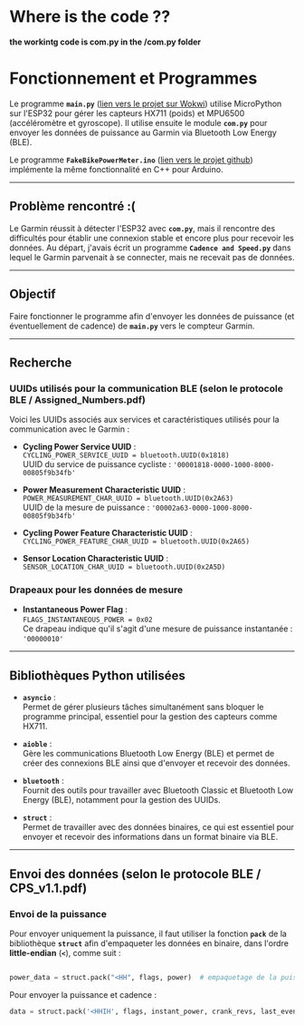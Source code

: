 # Where is the code ??


**the workintg code is com.py in the /com.py folder**



# Fonctionnement et Programmes


Le programme **`main.py`** ([lien vers le projet sur Wokwi](https://wokwi.com/projects/417291363808846849)) utilise MicroPython sur l'ESP32 pour gérer les capteurs HX711 (poids) et MPU6500 (accéléromètre et gyroscope). Il utilise ensuite le module **`com.py`** pour envoyer les données de puissance au Garmin via Bluetooth Low Energy (BLE).

Le programme **`FakeBikePowerMeter.ino`** ([lien vers le projet github](https://github.com/JohanWieslander/ESP32-Bike-Powermeter/blob/master/FakeBikePowerMeter.ino)) implémente la même fonctionnalité en C++ pour Arduino.

---

## Problème rencontré :(

Le Garmin réussit à détecter l'ESP32 avec **`com.py`**, mais il rencontre des difficultés pour établir une connexion stable et encore plus pour recevoir les données. Au départ, j'avais écrit un programme **`Cadence and Speed.py`** dans lequel le Garmin parvenait à se connecter, mais ne recevait pas de données.

---

## Objectif

Faire fonctionner le programme afin d'envoyer les données de puissance (et éventuellement de cadence) de **`main.py`** vers le compteur Garmin.

---

## Recherche

### UUIDs utilisés pour la communication BLE (selon le protocole BLE / **Assigned_Numbers.pdf**)

Voici les UUIDs associés aux services et caractéristiques utilisés pour la communication avec le Garmin :

- **Cycling Power Service UUID** :  
  `CYCLING_POWER_SERVICE_UUID = bluetooth.UUID(0x1818)`  
  UUID du service de puissance cycliste : `'00001818-0000-1000-8000-00805f9b34fb'`

- **Power Measurement Characteristic UUID** :  
  `POWER_MEASUREMENT_CHAR_UUID = bluetooth.UUID(0x2A63)`  
  UUID de la mesure de puissance : `'00002a63-0000-1000-8000-00805f9b34fb'`

- **Cycling Power Feature Characteristic UUID** :  
  `CYCLING_POWER_FEATURE_CHAR_UUID = bluetooth.UUID(0x2A65)`

- **Sensor Location Characteristic UUID** :  
  `SENSOR_LOCATION_CHAR_UUID = bluetooth.UUID(0x2A5D)`

### Drapeaux pour les données de mesure

- **Instantaneous Power Flag** :  
  `FLAGS_INSTANTANEOUS_POWER = 0x02`  
  Ce drapeau indique qu'il s'agit d'une mesure de puissance instantanée : `'00000010'`

---

## Bibliothèques Python utilisées

- **`asyncio`** :  
  Permet de gérer plusieurs tâches simultanément sans bloquer le programme principal, essentiel pour la gestion des capteurs comme HX711.

- **`aioble`** :  
  Gère les communications Bluetooth Low Energy (BLE) et permet de créer des connexions BLE ainsi que d'envoyer et recevoir des données.

- **`bluetooth`** :  
  Fournit des outils pour travailler avec Bluetooth Classic et Bluetooth Low Energy (BLE), notamment pour la gestion des UUIDs.

- **`struct`** :  
  Permet de travailler avec des données binaires, ce qui est essentiel pour envoyer et recevoir des informations dans un format binaire via BLE.

---

## Envoi des données (selon le protocole BLE / **CPS_v1.1.pdf**)

### Envoi de la puissance

Pour envoyer uniquement la puissance, il faut utiliser la fonction **`pack`** de la bibliothèque **`struct`** afin d'empaqueter les données en binaire, dans l'ordre **little-endian** (**`<`**), comme suit :
```python

power_data = struct.pack("<HH", flags, power)  # empaquetage de la puissance
```
Pour envoyer la puissance et cadence :
```python
data = struct.pack('<HHIH', flags, instant_power, crank_revs, last_event_time)

